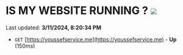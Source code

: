 # IS MY WEBSITE RUNNING ? [![](https://img.shields.io/static/v1?label=Sponsor&message=%E2%9D%A4&logo=GitHub&color=%23fe8e86)](https://github.com/sponsors/<username>)

Last updated: **3/11/2024, 8:20:34 PM**

- `GET` [https://youssefservice.me](https://youssefservice.me) - **Up** (150ms)
